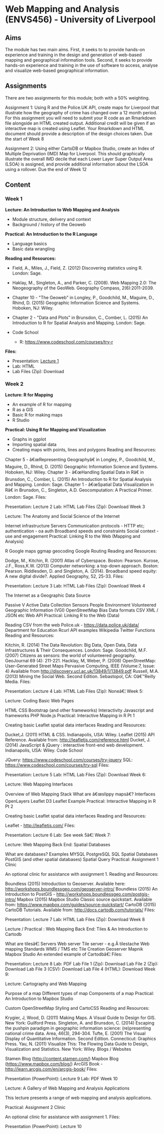 # Web Mapping and Analysis (ENVS456) - University of Liverpool

## Aims

The module has two main aims. First, it seeks to to provide hands-on experience and training in the design and generation of web-based mapping and geographical information tools. Second, it seeks to provide hands-on experience and training in the use of software to access, analyse and visualize web-based geographical information.

## Assignments

There are two assignments for this module; both with a 50% weighting.

Assignment 1: Using R and the Police.UK API, create maps for Liverpool that illustrate how the geography of crime has changed over a 12 month period. For this assignment you will need to submit your R code as an Rmarkdown file alongside an HTML created output. Additional credit will be given if an interactive map is created using Leaflet. Your Rmarkdown and HTML document should provide a description of the design choices taken. Due the start of Week 8

Assignment 2: Using either CartoDB or Mapbox Studio, create an Index of Multiple Deprivation (IMD) Map for Liverpool. This should graphically illustrate the overall IMD decile that each Lower Layer Super Output Area (LSOA) is assigned, and provide additional information about the LSOA using a rollover. Due the end of Week 12

## Content

### Week 1

**Lecture: An Introduction to Web Mapping and Analysis**

* Module structure, delivery and context
* Background / history of the Geoweb

**Practical: An Introduction to the R Language**

* Language basics
* Basic data wrangling

**Reading and Resources:**

* Field, A., Miles, J., Field, Z. (2012) Discovering statistics using R. London: Sage.
* Haklay, M., Singleton, A., and Parker, C. (2008). Web Mapping 2.0: The Neogeography of the GeoWeb. Geography Compass, 2(6):2011-2039.
* Chapter 10 - "The Geoweb" in Longley, P., Goodchild, M., Maguire, D., Rhind, D. (2015) Geographic Information Science and Systems. Hoboken, NJ: Wiley.
* Chapter 2 - "Data and Plots" in Brunsdon, C., Comber, L. (2015) An Introduction to R for Spatial Analysis and Mapping. London: Sage.

* Code School
	* R: https://www.codeschool.com/courses/try-r

**Files:**

* Presentation: [Lecture 1](/Lectures/Lecture_1.pdf)
* Lab: HTML
* Lab Files (Zip): Download

### Week 2

**Lecture: R for Mapping**

* An example of R for mapping
* R as a GIS
* Basic R for making maps
* R Studio

**Practical: Using R for Mapping and Vizualization**

* Graphs in ggplot
* Importing spatial data
* Creating maps with points, lines and polygons
Reading and Resources:

Chapter 5 - â€œRepresenting Geographyâ€ in Longley, P., Goodchild, M., Maguire, D., Rhind, D. (2015) Geographic Information Science and Systems. Hoboken, NJ: Wiley.
Chapter 3 - â€œHandling Spatial Data in Râ€ in Brunsdon, C., Comber, L. (2015) An Introduction to R for Spatial Analysis and Mapping. London: Sage.
Chapter 1 - â€œSpatial Data Visualization in Râ€ in Brunsdon, C., Singleton, A.D. Geocomputation: A Practical Primer. London: Sage.
Files:

Presentation: Lecture 2
Lab: HTML
Lab Files (Zip): Download
Week 3

Lecture: The Anatomy and Social Science of the Internet

Internet infrastructure
Servers
Communication protocols - HTTP etc; authentication - oa auth
Broadband speeds and constraints
Social context - use and engagement
Practical: Linking R to the Web (Mapping and Analysis)

R Google maps
ggmap
geocoding
Google Routing
Reading and Resources:

Dodge, M., Kitchin, R. (2001) Atlas of Cyberspace. Boston: Pearson.
Kurose, J.F., Ross,K.W. (2013) Computer networking: a top-down approach. Boston: Pearson.
Riddlesden, D. and Singleton, A. (2014). Broadband speed equity: A new digital divide?. Applied Geography, 52, 25-33.
Files:

Presentation: Lecture 3
Lab: HTML
Lab Files (Zip): Download
Week 4

The Internet as a Geographic Data Source

Passive V Active Data Collection
Sensors
People
Environment
Volunteered Geographic Information (VGI)
OpenStreetMap
Bias
Data formats
CSV
XML / JSON etc
Web API
Practical: Linking R to the Web (Data)

Reading CSV from the web
Police.uk - https://data.police.uk/data/
Department for Education
Rcurl
API examples
Wikipedia
Twitter
Functions
Reading and Resources:

Kitchin, R. (2014) The Data Revolution: Big Data, Open Data, Data Infrastructures & Their Consequences. London: Sage.
Goodchild, M.F. (2007) Citizens as sensors: the world of volunteered geography. GeoJournal 69 (4): 211-221.
Hacklay, M, Weber, P. (2008) OpenStreetMap: User-Generated Street Maps Pervasive Computing, IEEE (Volume:7, Issue: 4) Available from http://discovery.ucl.ac.uk/13849/1/13849.pdf
Russell, M.A. (2013) Mining the Social Web. Second Edition. Sebastopol, CA: Oâ€™Reilly Media.
Files:

Presentation: Lecture 4
Lab: HTML
Lab Files (Zip): Noneâ€¦
Week 5:

Lecture: Coding Basic Web Pages

HTML
CSS
Bootstrap (and other frameworks)
Interactivity
Javascript and frameworks
PHP
Node.js
Practical: Interactive Mapping in R Pt 1

Creating basic Leaflet spatial data interfaces
Reading and Resources:

Ducket,J. (2011) HTML & CSS. Indianapolis, USA: Wiley.
Leaflet (2015) API Reference. Available from: http://leafletjs.com/reference.html
Ducket, J. (2014) JavaScript & jQuery : interactive front-end web development. Indianapolis, USA: Wiley.
Code School

JQuery: https://www.codeschool.com/courses/try-jquery
SQL: https://www.codeschool.com/courses/try-sql
Files:

Presentation: Lecture 5
Lab: HTML
Lab Files (Zip): Download
Week 6:

Lecture: Web Mapping Interfaces

Overview of Web Mapping Stack
What are â€œslippy mapsâ€?
Interfaces
OpenLayers
Leaflet
D3
Leaflet Example
Practical: Interactive Mapping in R Pt 2

Creating basic Leaflet spatial data interfaces
Reading and Resources:

Leaflet - http://leafletjs.com/
Files:

Presentation: Lecture 6
Lab: See week 5â€¦
Week 7:

Lecture: Web Mapping Back End: Spatial Databases

What are databases?
Examples
MYSQL
PostgreSQL
SQL
Spatial Databases
PostGIS (and other spatial databases)
Spatial Query
Practical: Assignment 1 Clinic

An optional clinic for assistance with assignment 1.
Reading and Resources:

Boundless (2015) Introduction to Geoserver. Available here: http://workshops.boundlessgeo.com/geoserver-intro/
Boundless (2015) An Introduction to PostGIS - http://workshops.boundlessgeo.com/postgis-intro/
Mapbox (2015) Mapbox Studio Classic source quickstart. Available from: https://www.mapbox.com/guides/source-quickstart/
CartoDB (2015) CartoDB Tutorials. Available from: http://docs.cartodb.com/tutorials/
Files:

Presentation: Lecture 7
Lab: HTML
Lab Files (Zip): Download
Week 8

Lecture / Practical : Web Mapping Back End: Tiles & An Introduction to Cartodb

What are tilesâ€¦
Servers
Web server
Tile server - e.g.Â tilestache
Web mapping Standards
WMS / TMS etc
Tile Creation
Geoserver
Mapnik
Mapbox Studio
An extended example of Cartodbâ€¦
Files:

Presentation: Lecture 8
Lab: PDF
Lab File 1 (Zip): Download
Lab File 2 (Zip): Download
Lab File 3 (CSV): Download
Lab File 4 (HTML): Download
Week 9:

Lecture: Cartography and Web Mapping

Purpose of a map
Different types of map
Components of a map
Practical: An Introduction to Mapbox Studio

Custom OpenStreetMap Styling and CartoCSS
Reading and Resources:

Krygier, J, Wood, D. (2011) Making Maps. A Visual Guide to Design for GIS. New York: Guilford Press.
Singleton, A. and Brunsdon, C. (2014) Escaping the pushpin paradigm in geographic information science: (re)presenting national crime data. Area, 46(3), 294-304.
Tufte, E. (2001) The Visual Display of Quantitative Information. Second Edition. Connecticut: Graphics Press.
Yau, N. (2011) Visualize This: The Flowing Data Guide to Design, Visualization and Statistics. New York: Wiley.
Blogs / Websites

Stamen Blog (http://content.stamen.com/)
Mapbox Blog (https://www.mapbox.com/blog/)
ArcGIS Book - http://learn.arcgis.com/en/arcgis-book/
Files:

Presentation (PowerPoint): Lecture 9
Lab: PDF
Week 10

Lecture: A Gallery of Web Mapping and Analysis Applications

This lecture presents a range of web mapping and analysis applications.

Practical: Assignment 2 Clinic

An optional clinic for assistance with assignment 1.
Files:

Presentation (PowerPoint): Lecture 10

